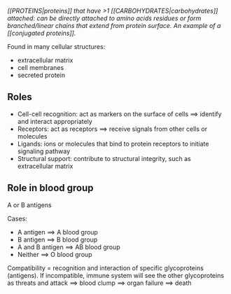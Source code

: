 *[[PROTEINS|proteins]] that have >1 [[CARBOHYDRATES|carbohydrates]] attached: can be directly attached to amino acids residues or form branched/linear chains that extend from protein surface. An example of a [[conjugated proteins]].*

Found in many cellular structures:
- extracellular matrix
- cell membranes
- secreted protein

## Roles
* Cell-cell recognition: act as markers on the surface of cells $\implies$ identify and interact appropriately
* Receptors: act as receptors $\implies$ receive signals from other cells or molecules
* Ligands: ions or molecules that bind to protein receptors to initiate signaling pathway
* Structural support: contribute to structural integrity, such as extracellular matrix

## Role in blood group
A or B antigens

Cases:
- A antigen $\implies$ A blood group
- B antigen $\implies$ B blood group
- A and B antigen $\implies$ AB blood group
- Neither $\implies$ O blood group

Compatibility = recognition and interaction of specific glycoproteins (antigens). If incompatible, immune system will see the other glycoproteins as threats and attack $\implies$ blood clump $\implies$ organ failure $\implies$ death